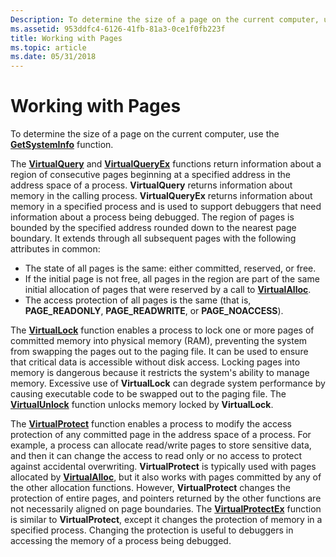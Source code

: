 ```yaml
---
Description: To determine the size of a page on the current computer, use the GetSystemInfo function.
ms.assetid: 953ddfc4-6126-41fb-81a3-0ce1f0fb223f
title: Working with Pages
ms.topic: article
ms.date: 05/31/2018
---
```


# Working with Pages

To determine the size of a page on the current computer, use the [**GetSystemInfo**](https://msdn.microsoft.com/library/ms724381(v=VS.85).aspx) function.

The [**VirtualQuery**](https://msdn.microsoft.com/library/Aa366902(v=VS.85).aspx) and [**VirtualQueryEx**](https://msdn.microsoft.com/library/Aa366907(v=VS.85).aspx) functions return information about a region of consecutive pages beginning at a specified address in the address space of a process. **VirtualQuery** returns information about memory in the calling process. **VirtualQueryEx** returns information about memory in a specified process and is used to support debuggers that need information about a process being debugged. The region of pages is bounded by the specified address rounded down to the nearest page boundary. It extends through all subsequent pages with the following attributes in common:

-   The state of all pages is the same: either committed, reserved, or free.
-   If the initial page is not free, all pages in the region are part of the same initial allocation of pages that were reserved by a call to [**VirtualAlloc**](https://msdn.microsoft.com/library/Aa366887(v=VS.85).aspx).
-   The access protection of all pages is the same (that is, **PAGE\_READONLY**, **PAGE\_READWRITE**, or **PAGE\_NOACCESS**).

The [**VirtualLock**](https://msdn.microsoft.com/library/Aa366895(v=VS.85).aspx) function enables a process to lock one or more pages of committed memory into physical memory (RAM), preventing the system from swapping the pages out to the paging file. It can be used to ensure that critical data is accessible without disk access. Locking pages into memory is dangerous because it restricts the system's ability to manage memory. Excessive use of **VirtualLock** can degrade system performance by causing executable code to be swapped out to the paging file. The [**VirtualUnlock**](https://msdn.microsoft.com/library/Aa366910(v=VS.85).aspx) function unlocks memory locked by **VirtualLock**.

The [**VirtualProtect**](https://msdn.microsoft.com/library/Aa366898(v=VS.85).aspx) function enables a process to modify the access protection of any committed page in the address space of a process. For example, a process can allocate read/write pages to store sensitive data, and then it can change the access to read only or no access to protect against accidental overwriting. **VirtualProtect** is typically used with pages allocated by [**VirtualAlloc**](https://msdn.microsoft.com/library/Aa366887(v=VS.85).aspx), but it also works with pages committed by any of the other allocation functions. However, **VirtualProtect** changes the protection of entire pages, and pointers returned by the other functions are not necessarily aligned on page boundaries. The [**VirtualProtectEx**](https://msdn.microsoft.com/library/Aa366899(v=VS.85).aspx) function is similar to **VirtualProtect**, except it changes the protection of memory in a specified process. Changing the protection is useful to debuggers in accessing the memory of a process being debugged.

 

 



